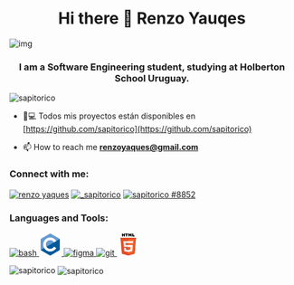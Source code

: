 <h1 align="center">Hi there 👋 Renzo Yauqes</h1>

![img](https://i0.wp.com/benjaminasimpson.com/wp-content/uploads/2020/08/dduhv5w-039efbec-4bc3-403f-903f-d57667868329.gif)

<h3 align="center">I am a Software Engineering student, studying at Holberton School Uruguay.</h3>

<p align="left"> <img src="https://komarev.com/ghpvc/?username=sapitorico&label=Profile%20views&color=0e75b6&style=flat" alt="sapitorico" /> </p>

- 👨💻 Todos mis proyectos están disponibles en [https://github.com/sapitorico](https://github.com/sapitorico)

- 📫 How to reach me **renzoyaques@gmail.com**

<h3 align="left">Connect with me:</h3>
<p align="left">
<a href="https://linkedin.com/in/renzo yaques" target="blank"><img align="center" src="https://raw.githubusercontent.com/rahuldkjain/github-profile-readme-generator/master/src/images/icons/Social/linked-in-alt.svg" alt="renzo yaques" height="30" width="40" /></a>
<a href="https://instagram.com/_sapitorico" target="blank"><img align="center" src="https://raw.githubusercontent.com/rahuldkjain/github-profile-readme-generator/master/src/images/icons/Social/instagram.svg" alt="_sapitorico" height="30" width="40" /></a>
<a href="https://discord.gg/sapitorico #8852" target="blank"><img align="center" src="https://raw.githubusercontent.com/rahuldkjain/github-profile-readme-generator/master/src/images/icons/Social/discord.svg" alt="sapitorico #8852" height="30" width="40" /></a>
</p>

<h3 align="left">Languages and Tools:</h3>
<p align="left"> <a href="https://www.gnu.org/software/bash/" target="_blank" rel="noreferrer"> <img src="https://www.vectorlogo.zone/logos/gnu_bash/gnu_bash-icon.svg" alt="bash" width="40" height="40"/> </a> <a href="https://www.cprogramming.com/" target="_blank" rel="noreferrer"> <img src="https://raw.githubusercontent.com/devicons/devicon/master/icons/c/c-original.svg" alt="c" width="40" height="40"/> </a> <a href="https://www.figma.com/" target="_blank" rel="noreferrer"> <img src="https://www.vectorlogo.zone/logos/figma/figma-icon.svg" alt="figma" width="40" height="40"/> </a> <a href="https://git-scm.com/" target="_blank" rel="noreferrer"> <img src="https://www.vectorlogo.zone/logos/git-scm/git-scm-icon.svg" alt="git" width="40" height="40"/> </a> <a href="https://www.w3.org/html/" target="_blank" rel="noreferrer"> <img src="https://raw.githubusercontent.com/devicons/devicon/master/icons/html5/html5-original-wordmark.svg" alt="html5" width="40" height="40"/> </a> </p>

<p><img align="left" src="https://github-readme-stats.vercel.app/api/top-langs?username=sapitorico&show_icons=true&locale=en&layout=compact" alt="sapitorico" /></p>

<p>&nbsp;<img align="center" src="https://github-readme-stats.vercel.app/api?username=sapitorico&show_icons=true&locale=en" alt="sapitorico" /></p>
